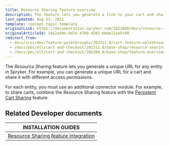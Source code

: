 ```yaml
---
title: Resource Sharing feature overview
description: The feature lets you generate a link to your cart and share it within your business unit with various access permissions
last_updated: Aug 23, 2021
template: concept-topic-template
originalLink: https://documentation.spryker.com/2021080/docs/resource-sharing-feature-overview
originalArticleId: 34e2ae9e-8d7e-4789-9282-b8de21ee5c09
redirect_from:
  - docs/scos/dev/feature-walkthroughs/202311.0/cart-feature-walkthrough/resource-sharing-feature-walkthrough.html  
  - /docs/pbc/all/cart-and-checkout/202311.0/base-shop/resource-sharing-feature-overview.html
  - /docs/pbc/all/cart-and-checkout/202204.0/base-shop/feature-overviews/resource-sharing-feature-overview.html
---
```


The *Resource Sharing* feature lets you generate a unique URL for any entity in Spryker. For example, you can generate a unique URL for a cart and share it with different access permissions.

For each entity, you must use an additional connector module. For example, to share carts, combine the Resource Sharing feature with the [Persistent Cart Sharing](/docs/pbc/all/cart-and-checkout/{{site.version}}/base-shop/feature-overviews/persistent-cart-sharing-feature-overview.html) feature.

## Related Developer documents

|INSTALLATION GUIDES  |
|---------|
| [Resource Sharing feature integration](/docs/pbc/all/cart-and-checkout/{{site.version}}/base-shop/install-and-upgrade/install-features/install-the-resource-sharing-feature.html) |
